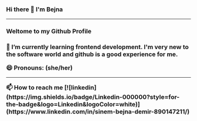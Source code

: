 ### Hi there 👋 I'm Bejna
<hr>
<h3>Weltome to my Github Profile<h3>
  <p>🌱 I’m currently learning frontend development. I'm very new to the software world and github is a good experience for me.<p>
  <p>😄 Pronouns: (she/her)<p>
  <hr>
📫 How to reach me 
[![linkedin](https://img.shields.io/badge/Linkedin-000000?style=for-the-badge&logo=Linkedin&logoColor=white)](https://www.linkedin.com/in/sinem-bejna-demir-890147211/)








<!--
**BejnaDemir/BejnaDemir** is a ✨ _special_ ✨ repository because its `README.md` (this file) appears on your GitHub profile.

Here are some ideas to get you started:

- 🔭 I’m currently working on ...
- 🌱 I’m currently learning ...
- 👯 I’m looking to collaborate on ...
- 🤔 I’m looking for help with ...
- 💬 Ask me about ...
- 📫 How to reach me: ...
- 😄 Pronouns: ...
- ⚡ Fun fact: ...
-->
